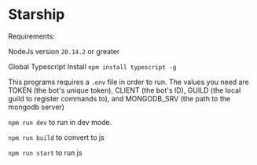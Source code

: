 # Starship

Requirements:

NodeJs version `20.14.2` or greater

Global Typescript Install `npm install typescript -g`

This programs requires a `.env` file in order to run. The values you need are TOKEN (the bot's unique token), CLIENT (the bot's ID), GUILD (the local guild to register commands to), and MONGODB_SRV (the path to the mongodb server)

`npm run dev` to run in dev mode.

`npm run build` to convert to js

`npm run start` to run js
